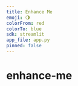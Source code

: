 ```yaml
---
title: Enhance Me
emoji: 🌖
colorFrom: red
colorTo: blue
sdk: streamlit
app_file: app.py
pinned: false
---
```


# enhance-me
